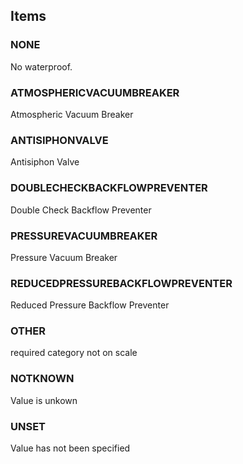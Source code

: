 

<!-- end of short definition -->
## Items

### NONE
No waterproof.

### ATMOSPHERICVACUUMBREAKER
Atmospheric Vacuum Breaker

### ANTISIPHONVALVE
Antisiphon Valve

### DOUBLECHECKBACKFLOWPREVENTER
Double Check Backflow Preventer

### PRESSUREVACUUMBREAKER
Pressure Vacuum Breaker

### REDUCEDPRESSUREBACKFLOWPREVENTER
Reduced Pressure Backflow Preventer

### OTHER
required category not on scale

### NOTKNOWN
Value is unkown

### UNSET
Value has not been specified
